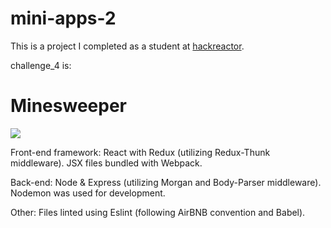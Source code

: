 # mini-apps-2
This is a project I completed as a student at [hackreactor](http://hackreactor.com).

challenge_4 is:

# Minesweeper

<img src="https://i.imgur.com/H95ejgp.png" >

Front-end framework: React with Redux (utilizing Redux-Thunk middleware). JSX files bundled with Webpack.

Back-end: Node & Express (utilizing Morgan and Body-Parser middleware). Nodemon was used for development.

Other: Files linted using Eslint (following AirBNB convention and Babel).
